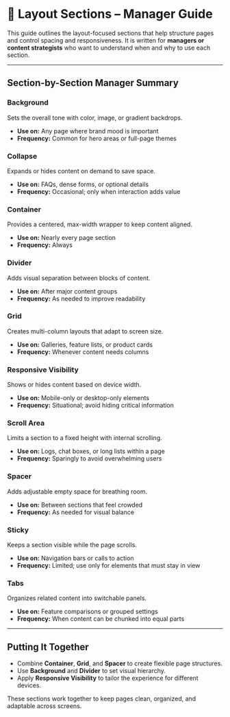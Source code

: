 # 🧩 Layout Sections – Manager Guide

This guide outlines the layout-focused sections that help structure pages and control spacing and responsiveness. It is written for **managers or content strategists** who want to understand when and why to use each section.

---

## Section-by-Section Manager Summary

### **Background**
Sets the overall tone with color, image, or gradient backdrops.
- **Use on:** Any page where brand mood is important
- **Frequency:** Common for hero areas or full-page themes

### **Collapse**
Expands or hides content on demand to save space.
- **Use on:** FAQs, dense forms, or optional details
- **Frequency:** Occasional; only when interaction adds value

### **Container**
Provides a centered, max-width wrapper to keep content aligned.
- **Use on:** Nearly every page section
- **Frequency:** Always

### **Divider**
Adds visual separation between blocks of content.
- **Use on:** After major content groups
- **Frequency:** As needed to improve readability

### **Grid**
Creates multi-column layouts that adapt to screen size.
- **Use on:** Galleries, feature lists, or product cards
- **Frequency:** Whenever content needs columns

### **Responsive Visibility**
Shows or hides content based on device width.
- **Use on:** Mobile-only or desktop-only elements
- **Frequency:** Situational; avoid hiding critical information

### **Scroll Area**
Limits a section to a fixed height with internal scrolling.
- **Use on:** Logs, chat boxes, or long lists within a page
- **Frequency:** Sparingly to avoid overwhelming users

### **Spacer**
Adds adjustable empty space for breathing room.
- **Use on:** Between sections that feel crowded
- **Frequency:** As needed for visual balance

### **Sticky**
Keeps a section visible while the page scrolls.
- **Use on:** Navigation bars or calls to action
- **Frequency:** Limited; use only for elements that must stay in view

### **Tabs**
Organizes related content into switchable panels.
- **Use on:** Feature comparisons or grouped settings
- **Frequency:** When content can be chunked into equal parts

---

## Putting It Together
- Combine **Container**, **Grid**, and **Spacer** to create flexible page structures.
- Use **Background** and **Divider** to set visual hierarchy.
- Apply **Responsive Visibility** to tailor the experience for different devices.

These sections work together to keep pages clean, organized, and adaptable across screens.

